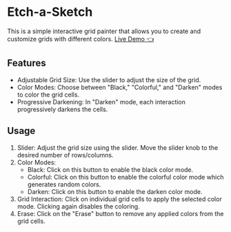 # Etch-a-Sketch

This is a simple interactive grid painter that allows you to create and customize grids with different colors.
[Live Demo 👈](https://hongzhi5.github.io/Etch-a-Sketch/)

## Features

- Adjustable Grid Size: Use the slider to adjust the size of the grid.
- Color Modes: Choose between "Black," "Colorful," and "Darken" modes to color the grid cells.
- Progressive Darkening: In "Darken" mode, each interaction progressively darkens the cells.

## Usage

1. Slider: Adjust the grid size using the slider. Move the slider knob to the desired number of rows/columns.
2. Color Modes:
   - Black: Click on this button to enable the black color mode.
   - Colorful: Click on this button to enable the colorful color mode which generates random colors.
   - Darken: Click on this button to enable the darken color mode.
3. Grid Interaction: Click on individual grid cells to apply the selected color mode. Clicking again disables the coloring.
4. Erase: Click on the "Erase" button to remove any applied colors from the grid cells.